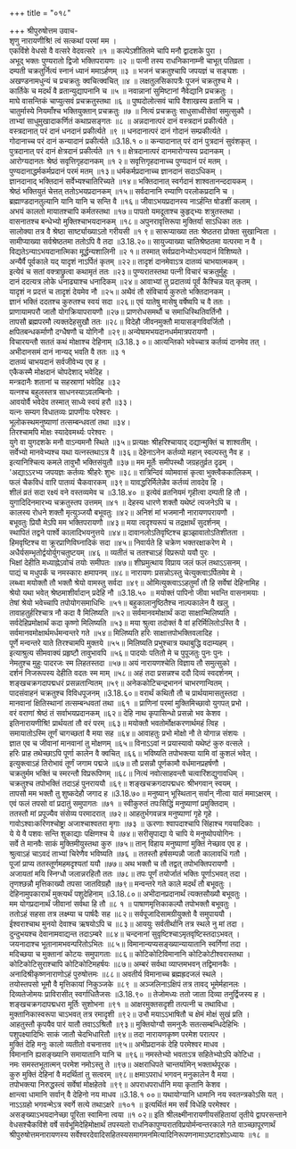 +++
title = "०१८"

+++
श्रीपुरुषोत्तम उवाच-  
शृणु नारायणीश्रि! त्वं सत्कथां परमां मम ।  
एकविंशे वेधसो वै वत्सरे वेदवत्सरे ॥१ ॥
कल्पेऽशीतितमे चापि मनौ द्वादशके पुरा ।  
अभूद् भक्तः पुण्यरातो द्विजो भक्तिपरायणः ॥२ ॥
पत्नी तस्य राधनिकानाम्नी चाभूत् पतिव्रता ।  
दम्पती चक्रतुर्नित्यं स्नानं ध्यानं ममाऽर्हणम् ॥३ ॥
भजनं चक्रतुश्चापि जपयज्ञं च सङ्घशः ।  
अखण्डनामधुन्यं च प्रचक्रतुः क्वचित्क्वचित् ॥४ ॥
लक्षतुलसिकापत्रैः पूजनं चक्रतुश्च मे ।  
कार्तिके च मदर्थं वै व्रतान्युद्यापनानि च ॥५ ॥
नवान्नानां सुमिष्टानां नैवेद्यानि प्रचक्रतुः ।  
माघे वासन्तिकं चाप्युत्सवं प्रचक्रतुस्तथा ॥६ ॥
पुष्पदोलोत्सवं चापि वैशाखस्य व्रतानि च ।  
चातुर्मास्ये नियमाँश्च भक्तियुक्तान् प्रचक्रतुः ॥७ ॥
नित्यं प्रचक्रतुः साधुसाध्वीसेवां समुत्सुकौ ।  
ताभ्यां साधुमुखादाकर्णितं कथाप्रसङ्गतः ॥८ ॥
अन्नदानात्परं दानं वस्त्रदानं प्रकीर्त्यते ।  
वस्त्रदानात् परं दानं धनदानं प्रकीर्त्यते ॥९ ॥
धनदानात्परं दानं गोदानं सम्प्रकीर्त्यते ।  
गोदानाच्च परं दानं कन्यादानं प्रकीर्त्यते ॥3.18.१ ०॥
कन्यादानात् परं दानं पुत्रदानं सुवंशकृत् ।  
पुत्रदानात् परं दानं क्षेत्रदानं प्रकीर्त्यते ॥१ १॥
क्षेत्रदानात्परं दानमारोग्यस्य प्रदानकम् ।  
आरोग्यदानतः श्रेष्ठं सवृत्तिगृहदानकम् ॥१ २॥
सवृत्तिगृहदानाच्च पुण्यदानं परं मतम् ।  
पुण्यदानाद्धर्मकर्मप्रदानं परमं मतम् ॥१३॥
धर्मकर्मप्रदानाच्च ज्ञानदानं सदाऽधिकम् ।  
ज्ञानदानाद् भक्तिदानं सर्वेभ्यश्चातिरिच्यते ॥१४॥
भक्तिदानात् स्वर्गदानं शाश्वतानन्ददायकम् ।  
श्रेष्ठं भक्तियुतं चेत्तत् ततोऽभयप्रदानकम् ॥१५॥
सर्वदानानि रम्याणि परलोकप्रदानि च ।  
ब्रह्माण्डदानतुल्यानि यानि यानि च सन्ति वै ॥१६॥
जीवाऽभयप्रदानस्य नाऽर्हन्ति षोडशीं कलाम् ।  
अभयं कालतो मायातश्चापि कर्मतस्तथा ॥१७॥
पापतो यमदूताश्च कुहृद्भ्यः शत्रुतस्तथा ।  
वासनातश्च बन्धेभ्यो मुक्तिश्चाभयदानकम् ॥१८॥
अपुनरावृत्तिरूपा मुक्तिर्या साऽधिका ततः ।  
सालोक्या तत्र वै श्रेष्ठा सार्ष्ट्याख्याऽतो गरीयसी ॥१ ९॥
सारूप्याख्या ततः श्रेष्ठतरा प्रोक्ता सुखान्विता ।  
सामीप्याख्या सर्वश्रेष्ठतमा ततोऽपि वै तदा ॥3.18.२०॥
सायुज्याख्या चातिश्रेष्ठतमा यत्परमा न वै ।  
विद्यतेऽन्याऽभयदानात्मिका मूर्द्धन्यशालिनी ॥२ १॥
तस्मात् सर्वप्रदानेभ्योऽभयदानं विशिष्यते ।  
अन्यैर्वै पूर्वकाले यद् यादृशं नाऽर्पितं कृतम् ॥२२॥
तादृशं दानमेवाऽत्र दातव्यं चाभयात्मकम् ।  
इत्येवं च सतां वक्त्राछ्रुत्वा कथामृतं ततः ॥२३॥
पुण्यरातस्तथा पत्नी विचारं चक्रतुर्मुहुः ।  
दानं ददत्यत्र लोके धनाढ्याश्च धनादिकम् ॥२४॥
आवाभ्यां तु प्रदातव्यं पूर्वं कैश्चिन्न यत् कृतम् ।  
यादृशं न प्रदत्तं च तादृशं देयमेव नौ ॥२५॥
अथैवं तौ संविचार्य कुरुतो भक्तिदानकम् ।  
ज्ञानं भक्तिं ददतश्च कुरुतश्च स्वयं सदा ॥२६॥
एवं यातेषु मासेषु वर्षेष्वपि च वै ततः ।  
प्राणायामपरौ जातौ योगक्रियापरायणौ ॥२७॥
प्राणरोधसमर्थौ च समाधिस्थितिवर्तिनौ ।  
तापसौ ब्रह्मपरमौ त्यक्तदेहसुखौ ततः ॥२८॥
विदेहौ जीवनमुक्तौ मायासङ्गविवर्जितौ ।  
क्षपितबन्धकर्माणौ दग्धैषणौ च योगिनौ ॥२९॥
अन्येषामभयदानधर्ममात्रपरायणौ ।  
विचारयन्तौ सततं कथं मोक्षाश्च देहिनाम् ॥3.18.३ ०॥
आत्यन्तिको भवेच्चात्र कर्तव्यं दानमेव तत् ।  
अभीदानसमं दानं नान्यद् भवति वै ततः ॥३ १  
दातव्यं चाभयदानं सर्वजीवेभ्य एव ह ।  
एकैकस्मै मोक्षदानं चोपदेशाद् भवेदिह ।  
मन्त्रदानैः शतानां च सहस्राणां भवेदिह ॥३२  
यत्नश्च बहुलस्तत्र साधनस्याऽवलम्बिनोः ।  
आवयोर्वै भवेदेव तस्मात् साध्ये स्वयं हरौ ॥३३।  
यत्नः सम्यग विधातव्यः प्रापणीयः परेश्वरः ।  
भूलोकस्थमनुष्याणां तत्सम्बन्धवतां तथा ॥३४।  
तिरश्चामपि मोक्षः स्यादेवमर्थ्यः परेश्वरः ।  
युगे वा युगदशके मनौ वाऽन्यमनौ स्थिते ॥३५॥
प्रत्यक्षः श्रीहरिश्चायाद् दद्यान्मुक्तिं च शाश्वतीम् ।  
सर्वेभ्यो मानवेभ्यश्च यथा यत्नस्तथाऽत्र वै ॥३६॥
देहेनाऽनेन कर्तव्यो महान् स्वल्पस्तु नैव ह ।  
इत्यानिश्चित्य कमले तावुभौ भक्तिसंयुतौ ॥३७॥
मम मूर्तेः समीपस्थौ जग्रहतुर्व्रत दृढम् ।  
'अद्याऽऽरभ्य जपयज्ञः कर्तव्यः श्रीहरेः शुभः ॥३८॥
रात्रिन्दिवं व्योमवासं कृत्वा भुक्त्वैककालिकम् ।  
फलं चैकविधं वारि पातव्यं चैकवारकम् ॥३९॥
यावद्धरिर्मिलेन्नैव कर्तव्यं तावदेव हि ।  
शीलं व्रतं सदा रक्ष्यं वने वस्तव्यमेव च ॥3.18.४० ॥
इत्येवं व्रतनियमं गृहीत्वा दम्पती हि तौ ।  
युगादिदिनमारभ्य चक्रतुस्तप उत्तमम् ॥४१ ॥
देहस्य धारणे शक्तौ यथेष्टं त्यजनेऽपि च ।  
कालस्य रोधने शक्तौ मृत्युञ्जयौ बभूवतुः ॥४२॥
अनिशं मां भजमानौ नारायणपरायणौ ।  
बभूवतुः प्रियौ मेऽपि मम भक्तिपरायणौ ॥४३॥
मया त्वदृश्यरूपं च तद्रक्षार्थं सुदर्शनम् ।  
स्थापितं तद्वने पार्श्वे कालादिभयनुत्तये ॥४४॥
दावानलोऽतिवृष्टिश्च झञ्झावातोऽतिशीतता ।  
हिमवृष्टिश्च वा क्रूरप्राणिविघ्नादिकं सदा ॥४५॥
निवार्यते हि चक्रेण भक्तरक्षाकरेण मे ।  
अधैर्यसम्भृतोर्द्वयोर्युगचतुष्टयम् ॥४६ ॥
व्यतीतं च ततश्चाऽहं विप्ररूपो ययौ पुरः ।  
भिक्षां देहीति मध्याह्नेऽवोचं तयोः समीपतः ॥४७॥
शीघ्रमुत्थाय विप्राय जलं फलं तथाऽऽसनम् ।  
पाद्यं च मधुपर्कं च नमस्कारः क्षमापनम् ॥४८॥
नारायणः प्रसन्नोऽस्तु चेत्युक्त्वाऽर्पितमेव मे ।  
लब्ध्वा मयोक्तौ तौ भक्तौ श्रेयो वामस्तु सर्वदा ॥४९॥
ओमित्युक्त्वाऽऽहतुर्मां तौ हि सर्वेषां देहिनामिह ।  
श्रेयो यथा भवेत् श्रेष्ठमाशीर्वादान् प्रदेहि नौ ॥3.18.५० ॥
मयोक्तं पापिनो जीवा भवन्ति वासनामयाः ।  
तेषां श्रेयो भवेच्चापि तपोयोगसमाधिभिः ॥५१॥
बहुकालानुष्ठितैश्च नाल्पकालेन वै खलु ।  
तावाहतुर्हरिश्चात्र नौ कदा वै मिलिष्यति ॥५२॥
सर्वमानवमोक्षार्थं कदा साक्षान्मिलिष्यति ।  
सर्वदेहिप्रमोक्षार्थं कदा कृष्णो मिलिष्यति ॥५३॥
मया श्रुत्वा तदोक्तं वै वां हरिर्मिलितोऽस्ति वै ।  
सर्वमानवमोक्षार्थमर्धमन्वन्तरे गते ॥५४॥
मिलिष्यति हरिः साक्षात्तपोभक्तिवलादिह ।  
पूर्णे मन्वन्तरे याते तिरश्चामपि मुक्तये ॥५५॥
मिलिष्यति प्रभुश्चात्र यथाबुद्धि वदाम्यहम् ।  
इत्याश्रुत्य सीमवाक्यं प्रहृष्टौ तावुभावपि ॥५६॥
पादयोः पतितौ मे च पुपूजतुः पुनः पुनः ।  
नेमतुश्च मुहुः पादरजः स्म लिहतस्तदा ॥५७॥
अयं नारायणश्चेति विज्ञाय तौ समुत्सुको ।  
दर्शनं निजरूपस्य देहीति वदतः स्म माम् ॥५८॥
अहं तदा प्रसन्नश्च ददौ दिव्यं स्वदर्शनम् ।  
शङ्खचक्रगदापद्मधरं प्रसन्नतान्वितम् ॥५९॥
अनेककोटिचन्द्रभाननं चाभरणान्वितम् ।  
पादसंवाहनं चक्रतुश्च विविधपूजनम् ॥3.18.६०॥
वरार्थं कथितौ तौ च प्रार्थयामासतुस्तदा ।  
मानवानां क्षितिस्थानां तत्सम्बन्धवतां तथा ॥६१ ॥
प्राणिनां परमां मुक्तिमिच्छावो युगपत् प्रभो ।  
वरं वराणां श्रेष्ठं तं सर्वाभयप्रदानकम् ॥६२॥
देहि नाथ कृपासिन्धो प्रसन्नो भव केशव ।  
इतिनारायणीश्रि! प्रार्थयतां तौ वरं परम् ॥६३॥
मयोक्तौ भवतोर्मोक्षकरणार्थमहं त्विह ।  
समायातोऽस्मि तूर्णं चागच्छतां वै मया सह ॥६४॥
आवाहतुः प्रभो मोक्षो नौ ते योगान्न संशयः ।  
ज्ञात एव च जीवानां मानवानां तु मोक्षणम् ॥६५॥
विनाऽऽवां न प्रयास्यावो यथेष्टं कुरु वत्सले ।  
हरिः प्राह तथेच्छाऽपि पूर्णा कालेन वै क्वचित् ॥६६॥
भविष्यति तपोभक्त्या यामि वां कुशलं भवेत् ।  
इत्युक्त्वाऽहं तिरोभावं तूर्णं जगाम पद्मजे ॥६७॥
तौ प्रसन्नौ पूर्णकामौ वर्धमानप्रहर्षणौ ।  
चक्रतुर्मम भक्तिं च स्मरन्तौ विप्ररूपिणम् ॥६८॥
नित्यं नवोत्साहवन्तौ चत्वारिंशद्युगावधिम् ।  
चक्रतुश्च तपोभक्तिं तदाऽहं पुनराययौ ॥६९॥
शङ्खचक्रगदापद्मधरः श्रीभगवान् स्वयम् ।  
तापसौ मम भक्तौ तु शुष्कदेहौ जगाद ह ॥3.18.७०॥
मनुष्यान् भूस्थितान् सर्वान् नीत्वा यातं ममाऽक्षरम् ।  
एवं फलं तपसो वां प्रदातुं समुपागतः ॥७१ ॥
स्वीकुरुतं तपःसिद्धिं मनुष्याणां प्रमुक्तिदाम् ।  
ततस्तौ मां प्रपूज्यैव संसेव्य परमादरात् ॥७२॥
आहतुर्भगवन्नत्र मनुष्याणां गृहे गृहे ।  
गावोऽश्वाःकरिणश्चोष्ट्रा अजाश्चाश्वतरा मृगाः ॥७३ ॥
ऊरणाः श्वापदाश्चापि सिंहाश्च गवयादिकाः ।  
ये ये वै पशवः सन्ति शुकाद्याः पक्षिणश्च ये ॥७४॥
सरीसृपाद्या ये चापि ये मनुष्योपयोगिनः ।  
सर्वे ते मानवैः साकं मुक्तिमीयुस्तथा कुरु ॥७५॥
तान् विहाय मनुष्याणां मुक्तिं नेच्छाव एव ह ।  
श्रुत्वाऽहं चाऽवदं ताभ्यां चिरेणैव भविष्यति ॥७६ ॥
ततस्तौ हर्षसम्पन्नौ जातौ कालावधिं गतौ ।  
पूजां प्राप्य ततस्तूर्णमहमदृश्यतां ययौ ॥७७॥
अथ भक्तौ च तौ तद्वत् तपोभक्तिपरायणौ ।  
अजायतां मयि स्निग्धौ जलान्नरहितौ ततः ॥७८॥
तपः पूर्णं तयोर्जातं भक्तिः पूर्णाऽभवत् तदा ।  
तृणश्छन्नौ मृत्तिकाख्यौ तपसा जातविग्रहौ ॥७९॥
मन्वन्तरे गते काले मदर्थं तौ बभूवतुः ।  
देहिनामुपकारार्थं मुक्त्यर्थं पशुदेहिनाम् ॥3.18.८०॥
अभीदानप्रदानार्थं त्यक्तसौख्यौ बभूवतुः ।  
मम योगप्रदानार्थं जीवानां सर्वथा हि तौ ॥८ १ ॥
पाषाणमृत्तिकाकल्पौ तपोभक्तौ बभूवतुः ।  
ततोऽहं सहसा तत्र लक्ष्म्या च पार्षदैः सह ॥८२॥
सर्वपूजादिसामग्रीयुक्तो वै समुपाययौ ।  
ईश्वराश्चाथ मुनयो देवाश्च ऋषयोऽपि च ॥८३॥
आययुः सर्वतीर्थानि तत्र स्थले नु मां तदा ।  
दुन्दुभयश्च देवानामवाद्यन्त तदाऽम्बरे ॥८४॥
चन्दनानां सुवृष्टिश्चाऽमृतवृष्टिस्तदाऽभवत् ।  
जयनादाश्च भूतानामभवन्परितोऽभितः ॥८५॥
विमानान्यप्यसङ्ख्यान्यायातानि स्वर्गिणां तदा ।  
मदिच्छया च मुक्तानां कोटयः समुपागताः ॥८६॥
कोटिकोटिविमानानि कोटिकोटीश्वरास्तथा ।  
कोटिकोटिसुराश्चापि कोटिकोटिमहर्षयः ॥८७॥
अम्बरं सर्वथा व्याप्तमभवन् तद्विमानकैः ।  
अनादिश्रीकृष्णनाराणोऽहं पुरुषोत्तमः ॥८८॥
अवतीर्य विमानाच्च ब्रह्मह्रदजलं स्थले ।  
तयोस्तपसो भूमौ वै मृत्तिकायां निकुञ्जके ॥८९ ॥
अञ्जलिनाऽक्षिपं तत्र तावद् भूमेर्महानलः ।  
दिव्यतेजोमयः प्राविरासीत् स्वर्गाधितैजसः ॥3.18.९० ॥
तेजोमध्यः ततो जाता दिव्या तनुर्द्विजस्य ह ।  
शङ्खचक्रगदापद्मधरा मूर्तिः सुशोभना ॥९१ ॥
आक्षरमुक्तसदृशी तत्पत्नी च तथाविधा ।  
मुक्तानिकास्वरूपा चाऽभवत् तत्र रमादृशी ॥९२॥
उभौ मयाऽऽभाषितौ च क्षेमं मोक्षं सुखं प्रति ।  
आहतुस्तौ कृपयैव पारं यातौ तवाऽऽश्रितौ ॥९३॥
मुक्तियोग्यौ समनुजैः सतत्सम्बन्धिदेहिभिः ।  
पशुपक्ष्यादिभिः साकं जातौ चेदभिधारितौ ॥९४॥
तदा नारायणकृष्ण परमेश परात्पर ।  
मुक्तिं देहि मनुः कालो व्यतीतो वचनात्तव ॥९५॥
अभीप्रदानकं देहि परमेश्वर माधव ।  
विमानानि ह्यसङ्ख्यानि समायातानि यानि च ॥९६॥
नमस्तेभ्यो भवताऽत्र सहितेभ्योऽपि कोटिधा ।  
नमः समस्तभूतात्मन् परमेश नमोऽस्तु ते ॥९७॥
अक्षराधिपते चान्तर्यामिन् भक्तार्थपूरक ।  
कुरु मुक्तिं देहिनां वै मदर्थितां तु सत्वरम् ॥९८॥
क्षमाऽपराधं भगवन् मनुकालेन वै मया ।  
तपोभक्त्या निरुद्धस्त्वं सर्वेषां मोक्षहेतवे ॥९९॥
अपराधपरार्धानि मया कृतानि केशव ।  
क्षान्त्वा धामानि सर्वान् वै देहिनो नय माधव ॥3.18.१ ००॥
यथायोग्यानि धामानि नय स्वतन्त्रकोऽसि यत् ।  
नाऽऽग्रहो भगवन्मेऽत्र स्वर्गे सत्ये तथाऽक्षरे ॥१०१ ॥
इत्यर्थितं मम सर्वं विधेहि परमेश्वर ।  
असङ्ख्याऽभयदानेच्छा पूरिता स्वामिना त्वया ॥१ ०२॥
इति श्रीलक्ष्मीनारायणीयसंहितायां तृतीये द्वापरसन्ताने वेधसश्चैकविंशे वर्षे सर्वभूमिदेहिमोक्षार्थं तपस्यतो राधनिकापुण्यरातविप्रयोर्मन्वन्तरकाले गते वाञ्च्छापूरणार्थं  
श्रीपुरुषोत्तमनारायणस्य सर्वेश्वरदेवादिसहितस्यसमागमनमित्यादिनिरूपणनामाऽष्टादशोऽध्यायः ॥१८ ॥
    
